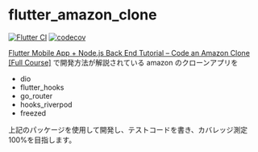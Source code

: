 # flutter_amazon_clone

<p align="left">
<a href="https://github.com/shimizu-saffle/flutter-amazon-clone/actions/workflows/flutter_ci.yaml"><img src="https://github.com/shimizu-saffle/flutter-amazon-clone/actions/workflows/flutter_ci.yaml/badge.svg" alt="Flutter CI"></a>
<a href="https://codecov.io/gh/susatthi/flutter-amazon-clone"><img src="https://codecov.io/gh/shimizu-saffle/flutter-amazon-clone/branch/main/graph/badge.svg?token=DAO6OUAL7E" alt="codecov"></a>
</p>

[Flutter Mobile App + Node.js Back End Tutorial – Code an Amazon Clone [Full Course]](https://www.youtube.com/watch?v=ylJz7N-dv1E&list=LL&index=24&t=196s) で開発方法が解説されている amazon のクローンアプリを

- dio
- flutter_hooks
- go_router
- hooks_riverpod
- freezed

上記のパッケージを使用して開発し、テストコードを書き、カバレッジ測定 100%を目指します。
